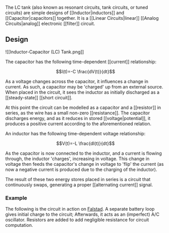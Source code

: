 The LC tank (also known as resonant circuits, tank circuits, or tuned circuits) are simple designs of [[Inductor|inductors]] and [[Capacitor|capacitors]] together. It is a [[Linear Circuits|linear]] [[Analog Circuits|analog]] electronic [[filter]] circuit.

## Design

![[Inductor-Capacitor (LC) Tank.png]]

The capacitor has the following time-dependent [[current]] relationship:

$$I(t)=-C \frac{dV(t)}{dt}$$

As a voltage changes across the capacitor, it influences a change in current. As such, a capacitor may be 'charged' up from an external source. When placed in the circuit, it sees the inductor as initially discharged as a [[steady-state]] [[short circuit]].

At this point the circuit can be modelled as a capacitor and a [[resistor]] in series, as the wire has a small non-zero [[resistance]]. The capacitor discharges energy, and as it reduces in stored [[voltage|potential]], it produces a positive current according to the aforementioned relation.

An inductor has the following time-dependent voltage relationship:

$$V(t)=-L \frac{dI(t)}{dt}$$

As the capacitor is now connected to the inductor, and a current is flowing through, the inductor 'charges', increasing in voltage. This change in voltage then feeds the capacitor's change in voltage to 'flip' the current (as now a negative current is produced due to the charging of the inductor).

The result of these two energy stores placed in series is a circuit that continuously swaps, generating a proper [[alternating current]] signal.

### Example

The following is the circuit in action on [Falstad](https://www.falstad.com/circuit/circuitjs.html?ctz=CQAgjCAMB0l3BWcAmaCBsyCclnq2AMzpgAsYSClICkNApgLRhgBQANiMqXeqVz3BZkUcCEYxkYbsjj4E0qcgDs6KKwDGIYgA4Qfbej1hhomPEgQwcaEazKdy0jgR4wa85dYB3AXRMiukIikD6GegbOagahvkEBIFHB6gDmiVhqCUmyenShAG7g0sksIjGigkh5UGisAM5FZfzcvPz+IABmAIbsdfSsAE5++vxB5WwADunR-EkJhGaDjcktyf6sAPYgWCMVkFjG6HnQEOtAA). A separate battery loop gives initial charge to the circuit; Afterwards, it acts as an (imperfect) A/C oscillator. Resistors are added to add negligible resistance for circuit computation.